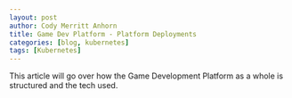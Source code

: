 ```yaml
---
layout: post
author: Cody Merritt Anhorn
title: Game Dev Platform - Platform Deployments
categories: [blog, kubernetes]
tags: [Kubernetes]
---
```


This article will go over how the Game Development Platform as a whole is structured and the tech used.
